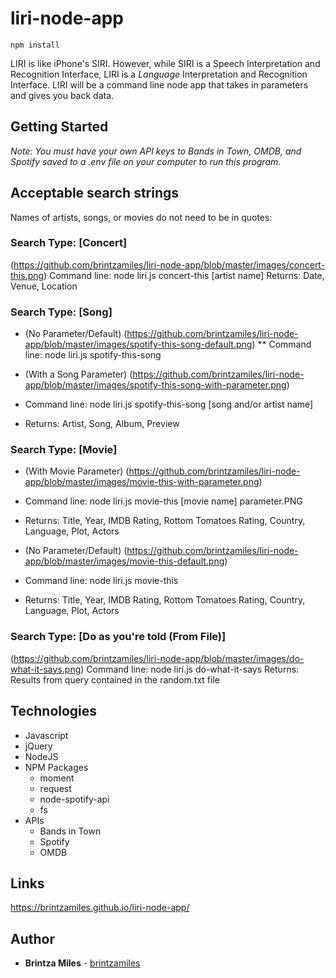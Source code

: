 # liri-node-app
``` $bash
npm install
```

LIRI is like iPhone's SIRI. However, while SIRI is a Speech Interpretation and Recognition Interface, LIRI is a _Language_ Interpretation and Recognition Interface. LIRI will be a command line node app that takes in parameters and gives you back data.

## Getting Started
*Note: You must have your own API keys to Bands in Town, OMDB, and Spotify saved to a .env file on your computer to run this program.*


## Acceptable search strings
Names of artists, songs, or movies do not need to be in quotes: 

### Search Type:  [Concert]

(https://github.com/brintzamiles/liri-node-app/blob/master/images/concert-this.png) 
Command line:  node liri.js concert-this [artist name] 
Returns:   Date, Venue, Location

### Search Type:  [Song]

* (No Parameter/Default)
(https://github.com/brintzamiles/liri-node-app/blob/master/images/spotify-this-song-default.png) 
** Command line:  node liri.js spotify-this-song 

* (With a Song Parameter)
(https://github.com/brintzamiles/liri-node-app/blob/master/images/spotify-this-song-with-parameter.png)
* Command line:  node liri.js spotify-this-song [song and/or artist name] 
* Returns:   Artist, Song, Album, Preview

### Search Type:  [Movie]

* (With Movie Parameter)
(https://github.com/brintzamiles/liri-node-app/blob/master/images/movie-this-with-parameter.png)  
* Command line:  node liri.js movie-this [movie name] parameter.PNG
* Returns:  Title, Year, IMDB Rating, Rottom Tomatoes Rating, Country, Language, Plot, Actors

* (No Parameter/Default)
(https://github.com/brintzamiles/liri-node-app/blob/master/images/movie-this-default.png)  
* Command line:  node liri.js movie-this
* Returns:  Title, Year, IMDB Rating, Rottom Tomatoes Rating, Country, Language, Plot, Actors


### Search Type:  [Do as you're told (From File)]

(https://github.com/brintzamiles/liri-node-app/blob/master/images/do-what-it-says.png) 
Command line:  node liri.js do-what-it-says
Returns:  Results from query contained in the random.txt file

## Technologies

* Javascript
* jQuery
* NodeJS
* NPM Packages
    * moment
    * request
    * node-spotify-api
    * fs
* APIs
    * Bands in Town
    * Spotify
    * OMDB

## Links

 https://brintzamiles.github.io/liri-node-app/

## Author

* **Brintza Miles** - [brintzamiles](https://github.com/brintzamiles)
